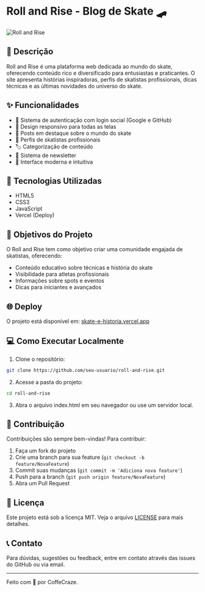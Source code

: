 # Roll and Rise - Blog de Skate 🛹

![Roll and Rise](https://sjc.microlink.io/OjTpK30nIL5LOJDHgX4vceeWKbgiUWmOEm36b_KZ2y73OjyybHvdNwcIpgQCh2FqDsQsWaTHbLy0oGuh4BAHNw.jpeg)

## 📝 Descrição

Roll and Rise é uma plataforma web dedicada ao mundo do skate, oferecendo conteúdo rico e diversificado para entusiastas e praticantes. O site apresenta histórias inspiradoras, perfis de skatistas profissionais, dicas técnicas e as últimas novidades do universo do skate.

## ✨ Funcionalidades

- 🔐 Sistema de autenticação com login social (Google e GitHub)
- 📱 Design responsivo para todas as telas
- 📰 Posts em destaque sobre o mundo do skate
- 👤 Perfis de skatistas profissionais
- 🏷️ Categorização de conteúdo
- 📧 Sistema de newsletter
- 🎨 Interface moderna e intuitiva

## 🚀 Tecnologias Utilizadas

- HTML5
- CSS3
- JavaScript
- Vercel (Deploy)

## 🎯 Objetivos do Projeto

O Roll and Rise tem como objetivo criar uma comunidade engajada de skatistas, oferecendo:

- Conteúdo educativo sobre técnicas e história do skate
- Visibilidade para atletas profissionais
- Informações sobre spots e eventos
- Dicas para iniciantes e avançados

## 🌐 Deploy

O projeto está disponível em: [skate-e-historia.vercel.app](https://skate-e-historia.vercel.app)

## 💻 Como Executar Localmente

1. Clone o repositório:
```bash
git clone https://github.com/seu-usuario/roll-and-rise.git
```

2. Acesse a pasta do projeto:
```bash
cd roll-and-rise
```

3. Abra o arquivo index.html em seu navegador ou use um servidor local.

## 🤝 Contribuição

Contribuições são sempre bem-vindas! Para contribuir:

1. Faça um fork do projeto
2. Crie uma branch para sua feature (`git checkout -b feature/NovaFeature`)
3. Commit suas mudanças (`git commit -m 'Adiciona nova feature'`)
4. Push para a branch (`git push origin feature/NovaFeature`)
5. Abra um Pull Request

## 📄 Licença

Este projeto está sob a licença MIT. Veja o arquivo [LICENSE](LICENSE) para mais detalhes.

## 📞 Contato

Para dúvidas, sugestões ou feedback, entre em contato através das issues do GitHub ou via email.

---

Feito com 💜 por CoffeCraze.

